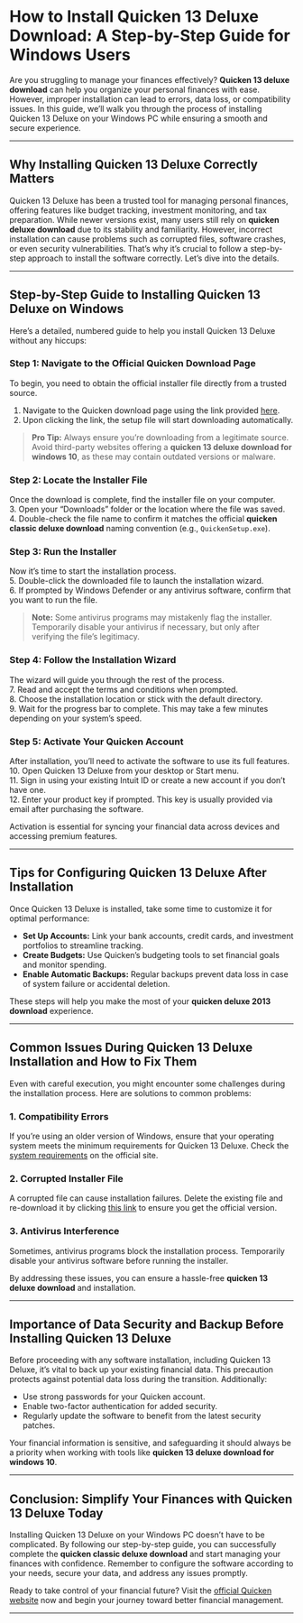 # How to Install Quicken 13 Deluxe Download: A Step-by-Step Guide for Windows Users

Are you struggling to manage your finances effectively? **Quicken 13 deluxe download** can help you organize your personal finances with ease. However, improper installation can lead to errors, data loss, or compatibility issues. In this guide, we’ll walk you through the process of installing Quicken 13 Deluxe on your Windows PC while ensuring a smooth and secure experience.

---

## Why Installing Quicken 13 Deluxe Correctly Matters

Quicken 13 Deluxe has been a trusted tool for managing personal finances, offering features like budget tracking, investment monitoring, and tax preparation. While newer versions exist, many users still rely on **quicken deluxe download** due to its stability and familiarity. However, incorrect installation can cause problems such as corrupted files, software crashes, or even security vulnerabilities. That’s why it’s crucial to follow a step-by-step approach to install the software correctly. Let’s dive into the details.

---

## Step-by-Step Guide to Installing Quicken 13 Deluxe on Windows

Here’s a detailed, numbered guide to help you install Quicken 13 Deluxe without any hiccups:

### Step 1: Navigate to the Official Quicken Download Page  
To begin, you need to obtain the official installer file directly from a trusted source.  
1. Navigate to the Quicken download page using the link provided [here](https://quicken.com/download).  
2. Upon clicking the link, the setup file will start downloading automatically.  

> **Pro Tip:** Always ensure you’re downloading from a legitimate source. Avoid third-party websites offering a **quicken 13 deluxe download for windows 10**, as these may contain outdated versions or malware.

### Step 2: Locate the Installer File  
Once the download is complete, find the installer file on your computer.  
3. Open your “Downloads” folder or the location where the file was saved.  
4. Double-check the file name to confirm it matches the official **quicken classic deluxe download** naming convention (e.g., `QuickenSetup.exe`).  

### Step 3: Run the Installer  
Now it’s time to start the installation process.  
5. Double-click the downloaded file to launch the installation wizard.  
6. If prompted by Windows Defender or any antivirus software, confirm that you want to run the file.  

> **Note:** Some antivirus programs may mistakenly flag the installer. Temporarily disable your antivirus if necessary, but only after verifying the file’s legitimacy.

### Step 4: Follow the Installation Wizard  
The wizard will guide you through the rest of the process.  
7. Read and accept the terms and conditions when prompted.  
8. Choose the installation location or stick with the default directory.  
9. Wait for the progress bar to complete. This may take a few minutes depending on your system’s speed.  

### Step 5: Activate Your Quicken Account  
After installation, you’ll need to activate the software to use its full features.  
10. Open Quicken 13 Deluxe from your desktop or Start menu.  
11. Sign in using your existing Intuit ID or create a new account if you don’t have one.  
12. Enter your product key if prompted. This key is usually provided via email after purchasing the software.  

Activation is essential for syncing your financial data across devices and accessing premium features.

---

## Tips for Configuring Quicken 13 Deluxe After Installation

Once Quicken 13 Deluxe is installed, take some time to customize it for optimal performance:

- **Set Up Accounts:** Link your bank accounts, credit cards, and investment portfolios to streamline tracking.
- **Create Budgets:** Use Quicken’s budgeting tools to set financial goals and monitor spending.
- **Enable Automatic Backups:** Regular backups prevent data loss in case of system failure or accidental deletion.

These steps will help you make the most of your **quicken deluxe 2013 download** experience.

---

## Common Issues During Quicken 13 Deluxe Installation and How to Fix Them

Even with careful execution, you might encounter some challenges during the installation process. Here are solutions to common problems:

### 1. Compatibility Errors  
If you’re using an older version of Windows, ensure that your operating system meets the minimum requirements for Quicken 13 Deluxe. Check the [system requirements](https://quicken.com/system-requirements) on the official site.

### 2. Corrupted Installer File  
A corrupted file can cause installation failures. Delete the existing file and re-download it by clicking [this link](https://quicken.com/download) to ensure you get the official version.

### 3. Antivirus Interference  
Sometimes, antivirus programs block the installation process. Temporarily disable your antivirus software before running the installer.

By addressing these issues, you can ensure a hassle-free **quicken 13 deluxe download** and installation.

---

## Importance of Data Security and Backup Before Installing Quicken 13 Deluxe

Before proceeding with any software installation, including Quicken 13 Deluxe, it’s vital to back up your existing financial data. This precaution protects against potential data loss during the transition. Additionally:

- Use strong passwords for your Quicken account.
- Enable two-factor authentication for added security.
- Regularly update the software to benefit from the latest security patches.

Your financial information is sensitive, and safeguarding it should always be a priority when working with tools like **quicken 13 deluxe download for windows 10**.

---

## Conclusion: Simplify Your Finances with Quicken 13 Deluxe Today

Installing Quicken 13 Deluxe on your Windows PC doesn’t have to be complicated. By following our step-by-step guide, you can successfully complete the **quicken classic deluxe download** and start managing your finances with confidence. Remember to configure the software according to your needs, secure your data, and address any issues promptly.

Ready to take control of your financial future? Visit the [official Quicken website](https://quicken.com/download) now and begin your journey toward better financial management.

---
